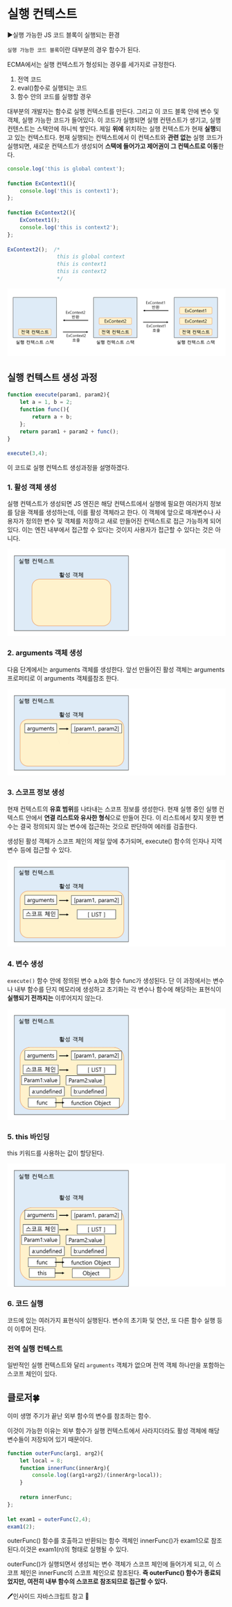 # 실행 컨텍스트

:arrow_forward:실행 가능한 JS 코드 블록이 실행되는 환경

`실행 가능한 코드 블록`이란 대부분의 경우 함수가 된다.



ECMA에서는 실행 컨텍스트가 형성되는 경우를 세가지로 규정한다.

1. 전역 코드
2. eval()함수로 실행되는 코드
3. 함수 안의 코드를 실행할 경우



대부분의 개발자는 함수로 실행 컨텍스트를 만든다. 그리고 이 코드 블록 안에 변수 및 객체, 실행 가능한 코드가 들어있다. 이 코드가 실행되면 실행 컨텐스트가 생기고, 실행 컨텐스트는 스택안에 하니씩 쌓인다. 제일 **위에** 위치하는 실행 컨텍스트가 현재 **실행**되고 있는 컨텍스트다. 현재 실행되는 컨텍스트에서 이 컨텍스트와 **관련 없는** 실행 코드가 실행되면, 새로운 컨텍스트가 생성되어 **스택에 들어가고 제어권이 그 컨텍스트로 이동**한다.

```javascript
console.log('this is global context');

function ExContext1(){
    console.log('this is context1');
};

function ExContext2(){
    ExContext1();
    console.log('this is context2');
};

ExContext2();  /*
				this is global context
				this is context1
				this is context2
				*/
```

![ex_screenshot](./img/실행컨텍스트1.png)

## 실행 컨텍스트 생성 과정

```javascript
function execute(param1, param2){
    let a = 1, b = 2;
    function func(){
        return a + b;
    };
    return param1 + param2 + func();
}

execute(3,4);
```

이 코드로 실행 컨텍스트 생성과정을 설명하겠다.

### 1. 활성 객체 생성

실행 컨텍스트가 생성되면 JS 엔진은 해당 컨텍스트에서 실행에 필요한 여러가지 정보를 담을 객체를 생성하는데, 이를 활성 객체라고 한다. 이 객체에 앞으로 매개변수나 사용자가 정의한 변수 및 객체를 저장하고 새로 만들어진 컨텍스트로 접근 가능하게 되어 있다. 이는 엔진 내부에서 접근할 수 있다는 것이지 사용자가 접근할 수 있다는 것은 아니다.

![ex_screenshot](./img/실행컨텍스트2.png)

### 2. arguments 객체 생성

다음 단계에서는 arguments 객체를 생성한다. 앞선 만들어진 활성 객체는 arguments 프로퍼티로 이 arguments 객체를참조 한다.

![ex_screenshot](./img/실행컨텍스트3.png)

### 3. 스코프 정보 생성

현재 컨텍스트의 **유효 범위**를 나타내는 스코프 정보를 생성한다. 현재 실행 중인 실행 컨텍스트 안에서 **연결 리스트와 유사한 형식**으로 만들어 진다. 이 리스트에서 찾지 못한 변수는 결국 정의되지 않는 변수에 접근하는 것으로 판단하여 에러를 검출한다.

생성된 활성 객체가 스코프 체인의 제일 앞에 추가되며, execute() 함수의 인자나 지역 변수 등에 접근할 수 있다.

![ex_screenshot](./img/실행컨텍스트4.png)

### 4. 변수 생성

`execute()` 함수 안에 정의된 변수 a,b와 함수 func가 생성된다. 단 이 과정에서는 변수나 내부 함수를 단지 메모리에 생성하고 초기화는 각 변수나 함수에 해당하는 표현식이 **실행되기 전까지는** 이루어지지 않는다.

![ex_screenshot](./img/실행컨텍스트5.png)

### 5. this 바인딩

this 키워드를 사용하는 값이 할당된다.

![ex_screenshot](./img/실행컨텍스트6.png)

### 6. 코드 실행

코드에 있는 여러가지 표현식이 실행된다. 변수의 초기화 및 연산, 또 다른 함수 실행 등이 이루어 진다.



### 전역 실행 컨텍스트

일반적인 실행 컨텍스트와 달리 `arguments` 객체가 없으며 전역 객체 하나만을 포함하는 스코프 체인이 있다.





## 클로저:four_leaf_clover:

이미 생명 주기가 끝난 외부 함수의 변수를 참조하는 함수.

이것이 가능한 이유는 외부 함수가 실행 컨텍스트에서 사라지더라도 활성 객체에 해당 변수들이 저장되어 있기 때문이다.

```javascript
function outerFunc(arg1, arg2){
    let local = 8;
    function innerFunc(innerArg){
        console.log((arg1+arg2)/(innerArg+local));
    }
    
    return innerFunc;
};

let exam1 = outerFunc(2,4);
exam1(2);
```

outerFunc() 함수를 호출하고 반환되는 함수 객체인 innerFunc()가 exam1으로 참조 된다.이것은 exam1(n)의 형태로 실행될 수 있다.

outerFunc()가 실행되면서 생성되는 변수 객체가 스코프 체인에 들어가게 되고, 이 스코프 체인은 innerFunc의 스코프 체인으로 참조된다. **즉 outerFunc() 함수가 종료되었지만, 여전히 내부 함수의 스코프로 참조되므로 접근할 수 있다.**

 

:pen:인사이드 자바스크립트 참고 :book: